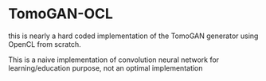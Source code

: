 # TomoGAN-OCL
this is nearly a hard coded implementation of the TomoGAN generator using OpenCL from scratch.

This is a naive implementation of convolution neural network for learning/education purpose, not an optimal implementation 
